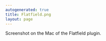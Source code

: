 ```yaml
---
autogenerated: true
title: Flatfield.png
layout: page
---
```


Screenshot on the Mac of the Flatfield plugin.
